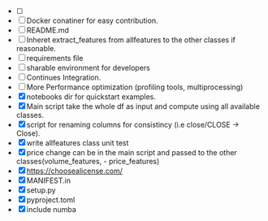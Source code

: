 - [ ] 
- [ ] Docker conatiner for easy contribution.
- [ ] README.md
- [ ] Inheret extract_features from allfeatures to the other classes if reasonable.
- [ ] requirements file
- [ ] sharable environment for developers
- [ ] Continues Integration.
- [ ] More Performance optimization (profiling tools, multiprocessing)
- [x] notebooks dir for quickstart examples.
- [x] Main script take the whole df as input and compute using all available classes.
- [x] script for renaming columns for consistincy (i.e close/CLOSE -> Close).
- [x] write allfeatures class unit test
- [x] price change can be in the main script and passed to the other classes(volume_features, - price_features)
- [x] https://choosealicense.com/
- [x] MANIFEST.in
- [x] setup.py
- [x] pyproject.toml
- [x] include numba